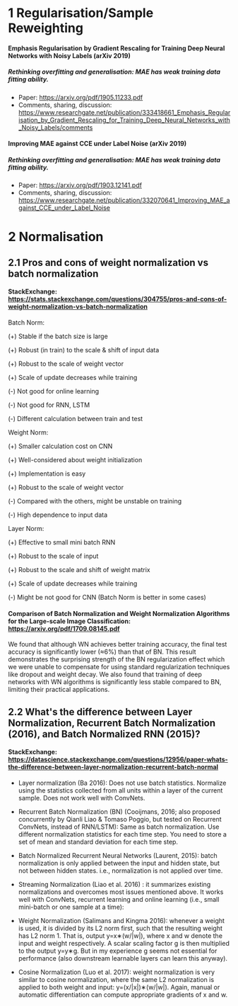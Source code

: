 # 1 Regularisation/Sample Reweighting

#### Emphasis Regularisation by Gradient Rescaling for Training Deep Neural Networks with Noisy Labels (arXiv 2019)
##### Rethinking overfitting and generalisation: MAE has weak training data fitting ability.
* Paper: https://arxiv.org/pdf/1905.11233.pdf
* Comments, sharing, discussion: https://www.researchgate.net/publication/333418661_Emphasis_Regularisation_by_Gradient_Rescaling_for_Training_Deep_Neural_Networks_with_Noisy_Labels/comments
#### Improving MAE against CCE under Label Noise (arXiv 2019)
##### Rethinking overfitting and generalisation: MAE has weak training data fitting ability.
* Paper: https://arxiv.org/pdf/1903.12141.pdf
* Comments, sharing, discussion: 
https://www.researchgate.net/publication/332070641_Improving_MAE_against_CCE_under_Label_Noise


# 2 Normalisation
## 2.1 Pros and cons of weight normalization vs batch normalization
#### StackExchange: https://stats.stackexchange.com/questions/304755/pros-and-cons-of-weight-normalization-vs-batch-normalization

Batch Norm:

(+) Stable if the batch size is large

(+) Robust (in train) to the scale & shift of input data

(+) Robust to the scale of weight vector

(+) Scale of update decreases while training

(-) Not good for online learning

(-) Not good for RNN, LSTM

(-) Different calculation between train and test


Weight Norm:

(+) Smaller calculation cost on CNN

(+) Well-considered about weight initialization

(+) Implementation is easy

(+) Robust to the scale of weight vector

(-) Compared with the others, might be unstable on training

(-) High dependence to input data


Layer Norm:

(+) Effective to small mini batch RNN

(+) Robust to the scale of input

(+) Robust to the scale and shift of weight matrix

(+) Scale of update decreases while training

(-) Might be not good for CNN (Batch Norm is better in some cases)


#### Comparison of Batch Normalization and Weight Normalization Algorithms for the Large-scale Image Classification: https://arxiv.org/pdf/1709.08145.pdf

We found that although WN achieves better training accuracy, the final test accuracy is significantly lower (≈6%) than that of BN. This result demonstrates the surprising strength of the BN regularization effect which we were unable to compensate for using standard regularization techniques like dropout and weight decay. We also found that training of deep networks with WN algorithms is significantly less stable compared to BN, limiting their practical applications.

## 2.2 What's the difference between Layer Normalization, Recurrent Batch Normalization (2016), and Batch Normalized RNN (2015)? 
#### StackExchange: https://datascience.stackexchange.com/questions/12956/paper-whats-the-difference-between-layer-normalization-recurrent-batch-normal
* Layer normalization (Ba 2016): Does not use batch statistics. Normalize using the statistics collected from all units within a layer of the current sample. Does not work well with ConvNets.

* Recurrent Batch Normalization (BN) (Cooijmans, 2016; also proposed concurrently by Qianli Liao & Tomaso Poggio, but tested on Recurrent ConvNets, instead of RNN/LSTM): Same as batch normalization. Use different normalization statistics for each time step. You need to store a set of mean and standard deviation for each time step.

* Batch Normalized Recurrent Neural Networks (Laurent, 2015): batch normalization is only applied between the input and hidden state, but not between hidden states. i.e., normalization is not applied over time.

* Streaming Normalization (Liao et al. 2016) : it summarizes existing normalizations and overcomes most issues mentioned above. It works well with ConvNets, recurrent learning and online learning (i.e., small mini-batch or one sample at a time):

* Weight Normalization (Salimans and Kingma 2016): whenever a weight is used, it is divided by its L2 norm first, such that the resulting weight has L2 norm 1. That is, output y=x∗(w/|w|), where x and w denote the input and weight respectively. A scalar scaling factor g is then multiplied to the output y=y∗g. But in my experience g seems not essential for performance (also downstream learnable layers can learn this anyway).

* Cosine Normalization (Luo et al. 2017): weight normalization is very similar to cosine normalization, where the same L2 normalization is applied to both weight and input: y=(x/|x|)∗(w/|w|). Again, manual or automatic differentiation can compute appropriate gradients of x and w.


